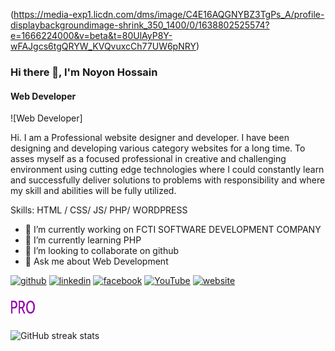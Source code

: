 (https://media-exp1.licdn.com/dms/image/C4E16AQGNYBZ3TgPs_A/profile-displaybackgroundimage-shrink_350_1400/0/1638802525574?e=1666224000&v=beta&t=80UlAyP8Y-wFAJgcs6tgQRYW_KVQvuxcCh77UW6pNRY)

### Hi there 👋, I'm Noyon Hossain
#### Web Developer
![Web Developer]

Hi. I am a Professional website designer and developer. I have been designing and developing various category websites for a long time.
To asses myself as a focused professional in creative and challenging environment using cutting edge technologies where I could constantly learn and successfully deliver solutions to problems with responsibility and where my skill and abilities will be fully utilized.

Skills: HTML / CSS/ JS/ PHP/ WORDPRESS

- 🔭 I’m currently working on FCTI SOFTWARE DEVELOPMENT COMPANY 
- 🌱 I’m currently learning PHP 
- 👯 I’m looking to collaborate on github 
- 💬 Ask me about Web Development 


[<img src='https://cdn.jsdelivr.net/npm/simple-icons@3.0.1/icons/github.svg' alt='github' height='40'>](https://github.com/webcodernoyon)  [<img src='https://cdn.jsdelivr.net/npm/simple-icons@3.0.1/icons/linkedin.svg' alt='linkedin' height='40'>](https://www.linkedin.com/in/https://www.linkedin.com/in/noyon-hossain//)  [<img src='https://cdn.jsdelivr.net/npm/simple-icons@3.0.1/icons/facebook.svg' alt='facebook' height='40'>](https://www.facebook.com/https://www.facebook.com/webcodernoyon)  [<img src='https://cdn.jsdelivr.net/npm/simple-icons@3.0.1/icons/youtube.svg' alt='YouTube' height='40'>](https://www.youtube.com/channel/https://www.youtube.com/channel/UCmLCrsn6CGbb0XITSI7vBHw)  [<img src='https://cdn.jsdelivr.net/npm/simple-icons@3.0.1/icons/icloud.svg' alt='website' height='40'>](https://webcodernoyon.com)  

<a href='https://github.com/pricing'><img src='https://raw.githubusercontent.com/acervenky/animated-github-badges/master/assets/pro.gif' width='40' height='40'></a> 

![GitHub streak stats](https://github-readme-streak-stats.herokuapp.com/?user=webcodernoyon)  

